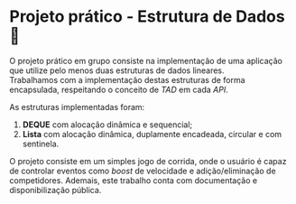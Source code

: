 # Projeto prático - Estrutura de Dados :checkered_flag:	


O projeto prático em grupo consiste na implementação de uma aplicação que utilize pelo menos duas estruturas de dados lineares.  
Trabalhamos com a implementação destas estruturas de forma encapsulada, respeitando o conceito de *TAD* em cada *API*.

As estruturas implementadas foram:
1. **DEQUE** com alocação dinâmica e sequencial;
2. **Lista** com alocação dinâmica, duplamente encadeada, circular e com sentinela.
   
O projeto consiste em um simples jogo de corrida, onde o usuário é capaz de controlar eventos como *boost* de velocidade e adição/eliminação de competidores. Ademais, este trabalho conta com documentação e disponibilização pública.
